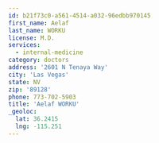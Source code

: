```yaml
---
id: b21f73c0-a561-4514-a032-96edbb970145
first_name: Aelaf
last_name: WORKU
license: M.D.
services:
  - internal-medicine
category: doctors
address: '2601 N Tenaya Way'
city: 'Las Vegas'
state: NV
zip: '89128'
phone: 773-702-5903
title: 'Aelaf WORKU'
_geoloc:
  lat: 36.2415
  lng: -115.251
---
```

